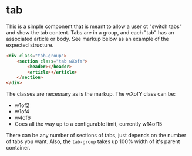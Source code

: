 # tab

This is a simple component that is meant to allow a user ot "switch tabs"
and show the tab content.  Tabs are in a group, and each "tab" has an
associated article or body.  See markup below as an example of the
expected structure.

```html
<div class="tab-group">
    <section class="tab wXofY">
        <header></header>
        <article></article>
    </section>
</div>
```

The classes are necessary as is the markup.  The wXofY class can be:

* w1of2
* w1of4
* w4of6
* Goes all the way up to a configurable limit, currently w14of15

There can be any number of sections of tabs, just depends on the number of
tabs you want.  Also, the `tab-group` takes up 100% width of it's parent container.